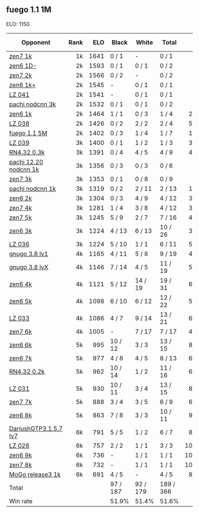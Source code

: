 ## fuego 1.1 1M ##

ELO: 1150

Opponent | Rank | ELO | Black | White | Total | Win rate
---------|-----:|----:|-------|-------|-------|-------:
[zen7 1k](zen7%201k.md) | 1k | 1641 | 0 / 1 | - | 0 / 1 | 0.0%
[zen6 1D-](zen6%201D-.md) | 2k | 1593 | 0 / 1 | 0 / 1 | 0 / 2 | 0.0%
[zen7 2k](zen7%202k.md) | 2k | 1566 | 0 / 2 | - | 0 / 2 | 0.0%
[zen6 1k+](zen6%201k+.md) | 2k | 1545 | - | 0 / 1 | 0 / 1 | 0.0%
[LZ 041](LZ%20041.md) | 2k | 1541 | - | 0 / 1 | 0 / 1 | 0.0%
[pachi nodcnn 3k](pachi%20nodcnn%203k.md) | 2k | 1532 | 0 / 1 | 0 / 1 | 0 / 2 | 0.0%
[zen6 1k](zen6%201k.md) | 2k | 1464 | 1 / 1 | 0 / 3 | 1 / 4 | 25.0%
[LZ 038](LZ%20038.md) | 2k | 1426 | 0 / 2 | 2 / 2 | 2 / 4 | 50.0%
[fuego 1.1 5M](fuego%201.1%205M.md) | 2k | 1402 | 0 / 3 | 1 / 4 | 1 / 7 | 14.3%
[LZ 039](LZ%20039.md) | 3k | 1400 | 0 / 1 | 1 / 2 | 1 / 3 | 33.3%
[RN4.32 0.3k](RN4.32%200.3k.md) | 3k | 1391 | 0 / 4 | 4 / 5 | 4 / 9 | 44.4%
[pachi 12.20 nodcnn 1k](pachi%2012.20%20nodcnn%201k.md) | 3k | 1356 | 0 / 3 | 0 / 3 | 0 / 6 | 0.0%
[zen7 3k](zen7%203k.md) | 3k | 1353 | 0 / 1 | 0 / 8 | 0 / 9 | 0.0%
[pachi nodcnn 1k](pachi%20nodcnn%201k.md) | 3k | 1319 | 0 / 2 | 2 / 11 | 2 / 13 | 15.4%
[zen6 2k](zen6%202k.md) | 3k | 1304 | 0 / 3 | 4 / 9 | 4 / 12 | 33.3%
[zen7 4k](zen7%204k.md) | 3k | 1281 | 1 / 4 | 3 / 8 | 4 / 12 | 33.3%
[zen7 5k](zen7%205k.md) | 3k | 1245 | 5 / 9 | 2 / 7 | 7 / 16 | 43.8%
[zen6 3k](zen6%203k.md) | 3k | 1224 | 4 / 13 | 6 / 13 | 10 / 26 | 38.5%
[LZ 036](LZ%20036.md) | 3k | 1224 | 5 / 10 | 1 / 1 | 6 / 11 | 54.5%
[gnugo 3.8 lv1](gnugo%203.8%20lv1.md) | 4k | 1165 | 4 / 11 | 5 / 8 | 9 / 19 | 47.4%
[gnugo 3.8 lvX](gnugo%203.8%20lvX.md) | 4k | 1146 | 7 / 14 | 4 / 5 | 11 / 19 | 57.9%
[zen6 4k](zen6%204k.md) | 4k | 1121 | 5 / 12 | 14 / 19 | 19 / 31 | 61.3%
[zen6 5k](zen6%205k.md) | 4k | 1098 | 6 / 10 | 6 / 12 | 12 / 22 | 54.5%
[LZ 033](LZ%20033.md) | 4k | 1086 | 4 / 7 | 9 / 14 | 13 / 21 | 61.9%
[zen7 6k](zen7%206k.md) | 4k | 1005 | - | 7 / 17 | 7 / 17 | 41.2%
[zen6 6k](zen6%206k.md) | 5k | 995 | 10 / 12 | 3 / 3 | 13 / 15 | 86.7%
[zen6 7k](zen6%207k.md) | 5k | 977 | 4 / 8 | 4 / 5 | 8 / 13 | 61.5%
[RN4.32 0.2k](RN4.32%200.2k.md) | 5k | 962 | 10 / 14 | 1 / 2 | 11 / 16 | 68.8%
[LZ 031](LZ%20031.md) | 5k | 930 | 10 / 11 | 3 / 4 | 13 / 15 | 86.7%
[zen7 7k](zen7%207k.md) | 5k | 888 | 3 / 4 | 3 / 5 | 6 / 9 | 66.7%
[zen6 8k](zen6%208k.md) | 5k | 863 | 7 / 8 | 3 / 3 | 10 / 11 | 90.9%
[DariushGTP3.1.5.7 lv7](DariushGTP3.1.5.7%20lv7.md) | 6k | 791 | 5 / 5 | 1 / 2 | 6 / 7 | 85.7%
[LZ 026](LZ%20026.md) | 6k | 757 | 2 / 2 | 1 / 1 | 3 / 3 | 100.0%
[zen6 9k](zen6%209k.md) | 6k | 736 | - | 1 / 1 | 1 / 1 | 100.0%
[zen7 8k](zen7%208k.md) | 6k | 732 | - | 1 / 1 | 1 / 1 | 100.0%
[MoGo release3 1k](MoGo%20release3%201k.md) | 6k | 691 | 4 / 5 | - | 4 / 5 | 80.0%
Total | | | 97 / 187 | 92 / 179 | 189 / 366 | 
Win rate| | | 51.9% | 51.4% | 51.6% | 
